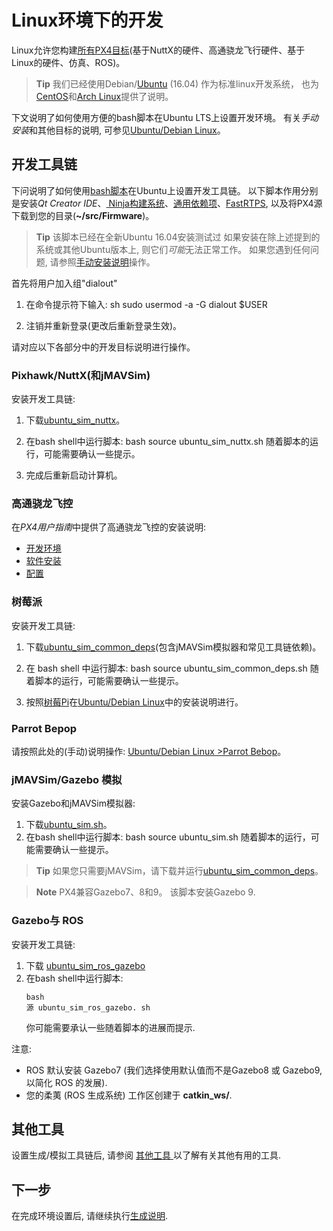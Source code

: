 # Linux环境下的开发

Linux允许您构建[所有PX4目标](../setup/dev_env.md#supported-targets)(基于NuttX的硬件、高通骁龙飞行硬件、基于Linux的硬件、仿真、ROS)。

> **Tip** 我们已经使用Debian/[Ubuntu](https://wiki.ubuntu.com/LTS) (16.04) 作为标准linux开发系统， 也为[CentOS](../setup/dev_env_linux_centos.md)和[Arch Linux](../setup/dev_env_linux_arch.md)提供了说明。

下文说明了如何使用方便的bash脚本在Ubuntu LTS上设置开发环境。 有关*手动安装*和其他目标的说明, 可参见[Ubuntu/Debian Linux](../setup/dev_env_linux_ubuntu.md)。

## 开发工具链

下问说明了如何使用[bash脚本](../setup/dev_env_linux_ubuntu.md#convenience-bash-scripts)在Ubuntu上设置开发工具链。 以下脚本作用分别是安装*Qt Creator IDE*、[ Ninja构建系统](https://ninja-build.org/)、[通用依赖项](../setup/dev_env_linux_ubuntu.md#common-dependencies)、[FastRTPS](../setup/dev_env_linux_ubuntu.md#fastrtps-installation), 以及将PX4源下载到您的目录(**~/src/Firmware**)。

> **Tip** 该脚本已经在全新Ubuntu 16.04安装测试过 如果安装在除上述提到的系统或其他Ubuntu版本上, 则它们*可能*无法正常工作。 如果您遇到任何问题, 请参照[手动安装说明](../setup/dev_env_linux_ubuntu.md)操作。

首先将用户加入组"dialout"

1. 在命令提示符下输入: 
        sh
        sudo usermod -a -G dialout $USER

2. 注销并重新登录(更改后重新登录生效)。

请对应以下各部分中的开发目标说明进行操作。

### Pixhawk/NuttX(和jMAVSim)

安装开发工具链:

1. 下载<a href="https://raw.githubusercontent.com/PX4/Devguide/master/build_scripts/ubuntu_sim_nuttx.sh" target="_blank" download>ubuntu_sim_nuttx</a>。
2. 在bash shell中运行脚本: 
        bash
        source ubuntu_sim_nuttx.sh 随着脚本的运行，可能需要确认一些提示。

3. 完成后重新启动计算机。

### 高通骁龙飞控

在*PX4用户指南*中提供了高通骁龙飞控的安装说明:

* [开发环境](https://docs.px4.io/en/flight_controller/snapdragon_flight_dev_environment_installation.html)
* [软件安装](https://docs.px4.io/en/flight_controller/snapdragon_flight_software_installation.html)
* [配置](https://docs.px4.io/en/flight_controller/snapdragon_flight_configuration.html)

### 树莓派

安装开发工具链:

1. 下载<a href="https://raw.githubusercontent.com/PX4/Devguide/master/build_scripts/ubuntu_sim_common_deps.sh" target="_blank" download>ubuntu_sim_common_deps</a>(包含jMAVSim模拟器和常见工具链依赖)。
2. 在 bash shell 中运行脚本: 
        bash
        source ubuntu_sim_common_deps.sh 随着脚本的运行，可能需要确认一些提示。

3. 按照[树莓Pi](../setup/dev_env_linux_ubuntu.md#raspberry-pi-hardware)在[Ubuntu/Debian Linux](../setup/dev_env_linux_ubuntu.md)中的安装说明进行。

### Parrot Bepop

请按照此处的(手动)说明操作: [ Ubuntu/Debian Linux >Parrot Bebop](../setup/dev_env_linux_ubuntu.md#raspberry-pi-hardware)。

### jMAVSim/Gazebo 模拟

安装Gazebo和jMAVSim模拟器:

1. 下载<a href="https://raw.githubusercontent.com/PX4/Devguide/master/build_scripts/ubuntu_sim.sh" target="_blank" download>ubuntu_sim.sh</a>。
2. 在bash shell中运行脚本: 
        bash
        source ubuntu_sim.sh 随着脚本的运行，可能需要确认一些提示。

> **Tip** 如果您只需要jMAVSim，请下载并运行<a href="https://raw.githubusercontent.com/PX4/Devguide/master/build_scripts/ubuntu_sim_common_deps.sh" target="_blank" download>ubuntu_sim_common_deps</a>。

<span><span></p> 

<blockquote>
  <p>
    <strong>Note</strong> PX4兼容Gazebo7、8和9。 该脚本安装Gazebo 9.
  </p>
</blockquote>

<h3>
  Gazebo与 ROS
</h3>

<p>
  安装开发工具链:
</p>

<ol start="1">
  <li>
    下载 <a href="https://raw.githubusercontent.com/PX4/Devguide/master/build_scripts/ubuntu_sim_ros_gazebo.sh" target="_blank" download> ubuntu_sim_ros_gazebo</a>
  </li>
  
  <li>
    在bash shell中运行脚本: <pre><code>bash
源 ubuntu_sim_ros_gazebo. sh</code></pre> 你可能需要承认一些随着脚本的进展而提示.
  </li>
</ol>

<p>
  注意:
</p>

<ul>
  <li>
    ROS 默认安装 Gazebo7 (我们选择使用默认值而不是Gazebo8 或 Gazebo9, 以简化 ROS 的发展).
  </li>
  <li>
    您的柔荑 (ROS 生成系统) 工作区创建于 <strong> catkin_ws/</strong>.
  </li>
</ul>

<h2>
  其他工具
</h2>

<p>
  设置生成/模拟工具链后, 请参阅 <a href="../setup/generic_dev_tools.md"> 其他工具 </a> 以了解有关其他有用的工具.
</p>

<h2>
  下一步
</h2>

<p>
  在完成环境设置后, 请继续执行<a href="../setup/building_px4.md">生成说明</a>.
</p>